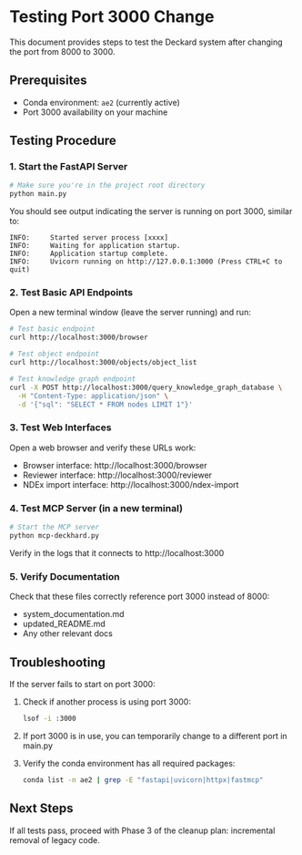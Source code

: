 # Testing Port 3000 Change

This document provides steps to test the Deckard system after changing the port from 8000 to 3000.

## Prerequisites

- Conda environment: `ae2` (currently active)
- Port 3000 availability on your machine

## Testing Procedure

### 1. Start the FastAPI Server

```bash
# Make sure you're in the project root directory
python main.py
```

You should see output indicating the server is running on port 3000, similar to:
```
INFO:     Started server process [xxxx]
INFO:     Waiting for application startup.
INFO:     Application startup complete.
INFO:     Uvicorn running on http://127.0.0.1:3000 (Press CTRL+C to quit)
```

### 2. Test Basic API Endpoints

Open a new terminal window (leave the server running) and run:

```bash
# Test basic endpoint
curl http://localhost:3000/browser

# Test object endpoint
curl http://localhost:3000/objects/object_list

# Test knowledge graph endpoint
curl -X POST http://localhost:3000/query_knowledge_graph_database \
  -H "Content-Type: application/json" \
  -d '{"sql": "SELECT * FROM nodes LIMIT 1"}'
```

### 3. Test Web Interfaces

Open a web browser and verify these URLs work:

- Browser interface: http://localhost:3000/browser
- Reviewer interface: http://localhost:3000/reviewer
- NDEx import interface: http://localhost:3000/ndex-import

### 4. Test MCP Server (in a new terminal)

```bash
# Start the MCP server
python mcp-deckhard.py
```

Verify in the logs that it connects to http://localhost:3000

### 5. Verify Documentation

Check that these files correctly reference port 3000 instead of 8000:
- system_documentation.md
- updated_README.md
- Any other relevant docs

## Troubleshooting

If the server fails to start on port 3000:

1. Check if another process is using port 3000:
   ```bash
   lsof -i :3000
   ```

2. If port 3000 is in use, you can temporarily change to a different port in main.py

3. Verify the conda environment has all required packages:
   ```bash
   conda list -n ae2 | grep -E "fastapi|uvicorn|httpx|fastmcp"
   ```

## Next Steps

If all tests pass, proceed with Phase 3 of the cleanup plan: incremental removal of legacy code.

